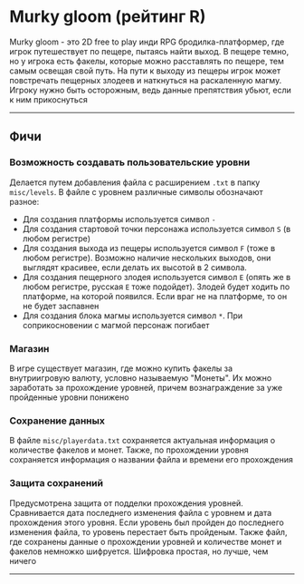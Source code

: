 # Murky gloom (рейтинг R) 
Murky gloom - это 2D free to play инди RPG бродилка-платформер, где игрок путешествует по пещере, пытаясь найти выход. 
В пещере темно, но у игрока есть факелы, которые можно расставлять по пещере, тем самым освещая свой путь.
На пути к выходу из пещеры игрок может повстречать пещерных злодеев и наткнуться на раскаленную магму. 
Игроку нужно быть осторожным, ведь данные препятствия убьют, если к ним прикоснуться
***
## Фичи

### Возможность создавать пользовательские уровни
Делается путем добавления файла с расширением `.txt` в папку `misc/levels`. В файле с уровнем различные символы обозначают разное:
*  Для создания платформы используется символ `-`
*  Для создания стартовой точки персонажа используется символ `S` (в любом регистре)
*  Для создания выхода из пещеры используется символ `F` (тоже в любом регистре). Возможно наличие нескольких выходов, они выглядят красивее, если делать их высотой в 2 символа.
*  Для создания пещерного злодея используется символ `E` (опять же в любом регистре, русская `Е` тоже подойдет). 
   Злодей будет ходить по платформе, на которой появился. Если враг не на платформе, то он не будет заспавнен
*  Для создания блока магмы используется символ `*`. При соприкосновении с магмой персонаж погибает

### Магазин
В игре существует магазин, где можно купить факелы за внутриигровую валюту, условно называемую "Монеты". 
Их можно заработать за прохождение уровней, причем вознаграждение за уже пройденные уровни понижено 

### Сохранение данных
В файле `misc/playerdata.txt` сохраняется актуальная информация о количестве факелов и монет.
Также, по прохождении уровня сохраняется информация о названии файла и времени его прохождения

### Защита сохранений
Предусмотрена защита от подделки прохождения уровней. Сравнивается дата последнего изменения файла с уровнем и дата 
прохождения этого уровня. Если уровень был пройден до последнего изменения файла, то уровень перестает быть пройденым. 
Также файл, где сохранены данные о прохождении уровней и количестве монет и факелов немножко шифруется. Шифровка простая, 
но лучше, чем ничего
***